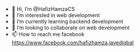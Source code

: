 - 👋 Hi, I’m @HafizHamzaCS
- 👀 I’m interested in web development
- 🌱 I’m currently learning backend development
- 💞️ I’m looking to collaborate on web development
- 📫 How to reach me facebook https://www.facebook.com/hafizhamza.javediqbal

<!---
HafizHamzaCS/HafizHamzaCS is a ✨ special ✨ repository because its `README.md` (this file) appears on your GitHub profile.
You can click the Preview link to take a look at your changes.
--->
